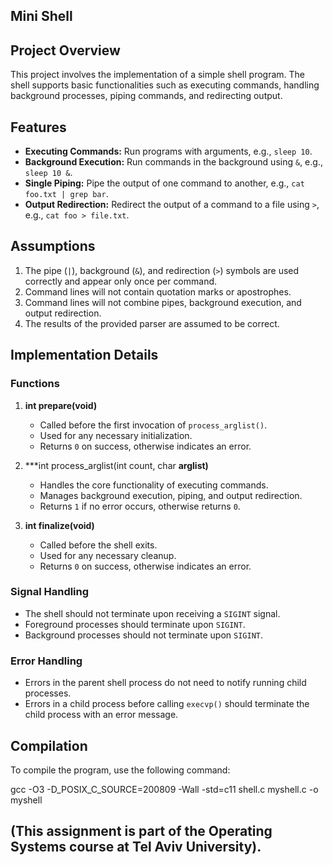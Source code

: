 ## Mini Shell 

## Project Overview

This project involves the implementation of a simple shell program. The shell supports basic functionalities such as executing commands, handling background processes, piping commands, and redirecting output. 

## Features

- **Executing Commands:** Run programs with arguments, e.g., `sleep 10`.
- **Background Execution:** Run commands in the background using `&`, e.g., `sleep 10 &`.
- **Single Piping:** Pipe the output of one command to another, e.g., `cat foo.txt | grep bar`.
- **Output Redirection:** Redirect the output of a command to a file using `>`, e.g., `cat foo > file.txt`.

## Assumptions

1. The pipe (`|`), background (`&`), and redirection (`>`) symbols are used correctly and appear only once per command.
2. Command lines will not contain quotation marks or apostrophes.
3. Command lines will not combine pipes, background execution, and output redirection.
4. The results of the provided parser are assumed to be correct.

## Implementation Details

### Functions

1. **int prepare(void)**
   - Called before the first invocation of `process_arglist()`.
   - Used for any necessary initialization.
   - Returns `0` on success, otherwise indicates an error.

2. ***int process_arglist(int count, char **arglist)**
   - Handles the core functionality of executing commands.
   - Manages background execution, piping, and output redirection.
   - Returns `1` if no error occurs, otherwise returns `0`.

3. **int finalize(void)**
   - Called before the shell exits.
   - Used for any necessary cleanup.
   - Returns `0` on success, otherwise indicates an error.

### Signal Handling

- The shell should not terminate upon receiving a `SIGINT` signal.
- Foreground processes should terminate upon `SIGINT`.
- Background processes should not terminate upon `SIGINT`.

### Error Handling

- Errors in the parent shell process do not need to notify running child processes.
- Errors in a child process before calling `execvp()` should terminate the child process with an error message.

## Compilation

To compile the program, use the following command:

gcc -O3 -D_POSIX_C_SOURCE=200809 -Wall -std=c11 shell.c myshell.c -o myshell

## (This assignment is part of the Operating Systems course at Tel Aviv University).
